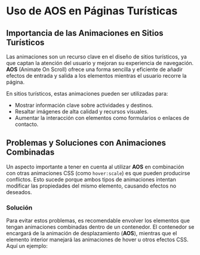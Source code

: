 # Uso de AOS en Páginas Turísticas

## Importancia de las Animaciones en Sitios Turísticos

Las animaciones son un recurso clave en el diseño de sitios turísticos, ya que captan la atención del usuario y mejoran su experiencia de navegación. **AOS** (Animate On Scroll) ofrece una forma sencilla y eficiente de añadir efectos de entrada y salida a los elementos mientras el usuario recorre la página.

En sitios turísticos, estas animaciones pueden ser utilizadas para:
- Mostrar información clave sobre actividades y destinos.
- Resaltar imágenes de alta calidad y recursos visuales.
- Aumentar la interacción con elementos como formularios o enlaces de contacto.

## Problemas y Soluciones con Animaciones Combinadas

Un aspecto importante a tener en cuenta al utilizar **AOS** en combinación con otras animaciones CSS (como `hover:scale`) es que pueden producirse conflictos. Esto sucede porque ambos tipos de animaciones intentan modificar las propiedades del mismo elemento, causando efectos no deseados.

### Solución

Para evitar estos problemas, es recomendable envolver los elementos que tengan animaciones combinadas dentro de un contenedor. El contenedor se encargará de la animación de desplazamiento (**AOS**), mientras que el elemento interior manejará las animaciones de hover u otros efectos CSS. Aquí un ejemplo:

<div data-aos="fade-up" class="container">
  <div class="inner-element hover:scale">
    <!-- Contenido aquí -->
  </div>
</div>
